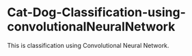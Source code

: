 # Cat-Dog-Classification-using-convolutionalNeuralNetwork
This is classification using Convolutional Neural Network.
